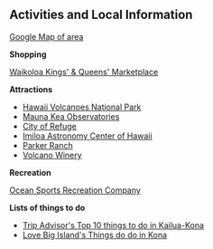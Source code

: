 ## Activities and Local Information

[Google Map of area](https://www.google.com/maps/place/Waikoloa+Beach+Marriott+Resort+%26+Spa/@19.9164044,-155.8888803,16z/data=!4m5!3m4!1s0x7954778ec6a99dc5:0xb4cc994c4f9179bc!8m2!3d19.9164044!4d-155.8845029)

**Shopping** 

[Waikoloa Kings' & Queens' Marketplace](http://www.waikoloabeachresort.com/index.php/big-island-shopping/) 

**Attractions**
- [Hawaii Volcanoes National Park](http://www.nps.gov/havo/index.htm) 
- [Mauna Kea Observatories](http://www.ifa.hawaii.edu/mko/maunakea10.shtml) 
- [City of Refuge](http://www.nps.gov/puho) 
- [Imiloa Astronomy Center of Hawaii](http://www.imiloahawaii.org/) 
- [Parker Ranch](http://www.parkerranch.com/) 
- [Volcano Winery](http://www.volcanowinery.com/) 

**Recreation**

[Ocean Sports Recreation Company](http://hawaiioceansports.com/)

**Lists of things to do**

- [Trip Advisor's Top 10 things to do in Kailua-Kona](https://www.tripadvisor.com/Attractions-g60872-Activities-Kailua_Kona_Island_of_Hawaii_Hawaii.html)
- [Love Big Island's Things do do in Kona](https://www.lovebigisland.com/kailua-kona/activities)
